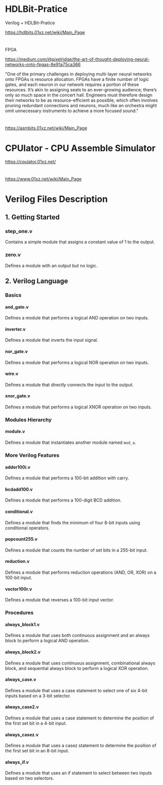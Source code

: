 # HDLBit-Pratice

Verilog + HDLBit-Pratice

https://hdlbits.01xz.net/wiki/Main_Page

# 

FPGA

https://medium.com/@pixelridge/the-art-of-thought-deploying-neural-networks-onto-fpgas-8e91a75ca366

"One of the primary challenges in deploying multi-layer neural networks onto FPGAs is resource allocation. FPGAs have a finite number of logic gates, and each neuron in our network requires a portion of these resources. It’s akin to assigning seats to an ever-growing audience; there’s only so much space in the concert hall. Engineers must therefore design their networks to be as resource-efficient as possible, which often involves pruning redundant connections and neurons, much like an orchestra might omit unnecessary instruments to achieve a more focused sound."

# 

https://asmbits.01xz.net/wiki/Main_Page


# CPUlator - CPU Assemble Simulator

https://cpulator.01xz.net/

#

https://www.01xz.net/wiki/Main_Page

# Verilog Files Description

## 1. Getting Started

### step_one.v
Contains a simple module that assigns a constant value of 1 to the output.

### zero.v
Defines a module with an output but no logic.

## 2. Verilog Language

### Basics

#### and_gate.v
Defines a module that performs a logical AND operation on two inputs.

#### inverter.v
Defines a module that inverts the input signal.

#### nor_gate.v
Defines a module that performs a logical NOR operation on two inputs.

#### wire.v
Defines a module that directly connects the input to the output.

#### xnor_gate.v
Defines a module that performs a logical XNOR operation on two inputs.

### Modules Hierarchy

#### module.v
Defines a module that instantiates another module named `mod_a`.

### More Verilog Features

#### adder100i.v
Defines a module that performs a 100-bit addition with carry.

#### bcdadd100.v
Defines a module that performs a 100-digit BCD addition.

#### conditional.v
Defines a module that finds the minimum of four 8-bit inputs using conditional operators.

#### popcount255.v
Defines a module that counts the number of set bits in a 255-bit input.

#### reduction.v
Defines a module that performs reduction operations (AND, OR, XOR) on a 100-bit input.

#### vector100r.v
Defines a module that reverses a 100-bit input vector.

### Procedures

#### always_block1.v
Defines a module that uses both continuous assignment and an always block to perform a logical AND operation.

#### always_block2.v
Defines a module that uses continuous assignment, combinational always block, and sequential always block to perform a logical XOR operation.

#### always_case.v
Defines a module that uses a case statement to select one of six 4-bit inputs based on a 3-bit selector.

#### always_case2.v
Defines a module that uses a case statement to determine the position of the first set bit in a 4-bit input.

#### always_casez.v
Defines a module that uses a casez statement to determine the position of the first set bit in an 8-bit input.

#### always_if.v
Defines a module that uses an if statement to select between two inputs based on two selectors.
